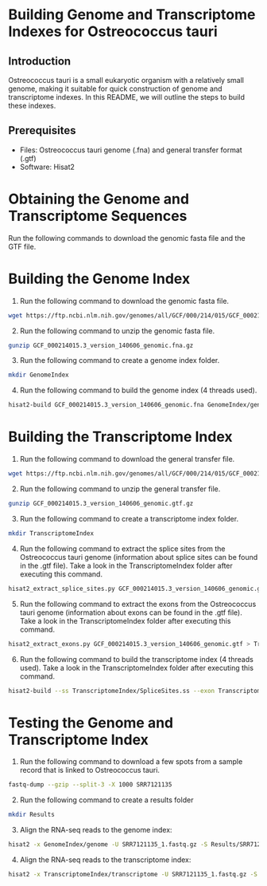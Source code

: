 # Building Genome and Transcriptome Indexes for Ostreococcus tauri
## Introduction
Ostreococcus tauri is a small eukaryotic organism with a relatively small genome, making it suitable for quick construction of genome and transcriptome indexes. In this README, we will outline the steps to build these indexes.

## Prerequisites
* Files: Ostreococcus tauri genome (.fna) and general transfer format (.gtf)
* Software: Hisat2

# Obtaining the Genome and Transcriptome Sequences
Run the following commands to download the genomic fasta file and the GTF file.

# Building the Genome Index
1. Run the following command to download the genomic fasta file.

```bash     
wget https://ftp.ncbi.nlm.nih.gov/genomes/all/GCF/000/214/015/GCF_000214015.3_version_140606/GCF_000214015.3_version_140606_genomic.fna.gz
```
2. Run the following command to unzip the genomic fasta file.

```bash     
gunzip GCF_000214015.3_version_140606_genomic.fna.gz
```
3. Run the following command to create a genome index folder.
```bash     
mkdir GenomeIndex
```
4. Run the following command to build the genome index (4 threads used).
```bash     
hisat2-build GCF_000214015.3_version_140606_genomic.fna GenomeIndex/genome -p 4
```

# Building the Transcriptome Index
1. Run the following command to download the general transfer file. 

```bash     
wget https://ftp.ncbi.nlm.nih.gov/genomes/all/GCF/000/214/015/GCF_000214015.3_version_140606/GCF_000214015.3_version_140606_genomic.gtf.gz
```
2. Run the following command to unzip the general transfer file.
```bash     
gunzip GCF_000214015.3_version_140606_genomic.gtf.gz
```
3. Run the following command to create a transcriptome index folder. 
```bash     
mkdir TranscriptomeIndex
```
4. Run the following command to extract the splice sites from the Ostreococcus tauri genome (information about splice sites can be found in the .gtf file). Take a look in the TranscriptomeIndex folder after executing this command.
```bash     
hisat2_extract_splice_sites.py GCF_000214015.3_version_140606_genomic.gtf > TranscriptomeIndex/SpliceSites.ss
```
5. Run the following command to extract the exons from the Ostreococcus tauri genome (information about exons can be found in the .gtf file). Take a look in the TranscriptomeIndex folder after executing this command.
```bash     
hisat2_extract_exons.py GCF_000214015.3_version_140606_genomic.gtf > TranscriptomeIndex/Exons.exon 
```
6. Run the following command to build the transcriptome index (4 threads used). Take a look in the TranscriptomeIndex folder after executing this command.
```bash     
hisat2-build --ss TranscriptomeIndex/SpliceSites.ss --exon TranscriptomeIndex/Exons.exon GCF_000214015.3_version_140606_genomic.fna TranscriptomeIndex/transcriptome -p 4 
```

# Testing the Genome and Transcriptome Index
1. Run the following command to download a few spots from a sample record that is linked to Ostreococcus tauri.
```bash     
fastq-dump --gzip --split-3 -X 1000 SRR7121135 
```
2. Run the following command to create a results folder
```bash     
mkdir Results 
```
3. Align the RNA-seq reads to the genome index:
```bash     
hisat2 -x GenomeIndex/genome -U SRR7121135_1.fastq.gz -S Results/SRR7121135_1_genome.sam 
```
4. Align the RNA-seq reads to the transcriptome index:
```bash     
hisat2 -x TranscriptomeIndex/transcriptome -U SRR7121135_1.fastq.gz -S Results/SRR7121135_1_transcriptome.sam 
```
